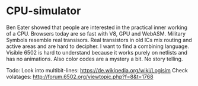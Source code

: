 # CPU-simulator

Ben Eater showed that people are interested in the practical inner working of a CPU. Browsers today are so fast with V8, GPU and WebASM.
Military Symbols resemble real transisors. Real transistors in old ICs mix routing and active areas and are hard to decipher. I want to find a combining language.
Visible 6502 is hard to understand because it works purely on netlists and has no animations. Also color codes are a mystery a bit. No story telling.

Todo:
Look into multibit-lines: https://de.wikipedia.org/wiki/Logisim
Check volatages: http://forum.6502.org/viewtopic.php?f=8&t=1768
